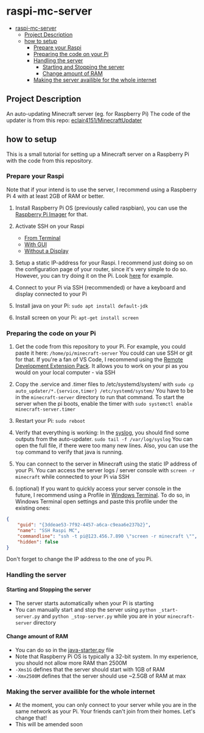 # raspi-mc-server

- [raspi-mc-server](#raspi-mc-server)
  - [Project Description](#project-description)
  - [how to setup](#how-to-setup)
    - [Prepare your Raspi](#prepare-your-raspi)
    - [Preparing the code on your Pi](#preparing-the-code-on-your-pi)
    - [Handling the server](#handling-the-server)
      - [Starting and Stopping the server](#starting-and-stopping-the-server)
      - [Change amount of RAM](#change-amount-of-ram)
    - [Making the server availible for the whole internet](#making-the-server-availible-for-the-whole-internet)

## Project Description

An auto-updating Minecraft server (eg. for Raspberry Pi)
The code of the updater is from this repo: [eclair4151/MinecraftUpdater](https://github.com/eclair4151/MinecraftUpdater)

## how to setup

This is a small tutorial for setting up a Minecraft server on a Raspberry Pi with the code from this repository.

### Prepare your Raspi

Note that if your intend is to use the server, I recommend using a Raspberry Pi 4 with at least 2GB of RAM or better.

1. Install Raspberry Pi OS (previously called raspbian), you can use the [Raspberry Pi Imager](https://www.raspberrypi.org/downloads/) for that.

2. Activate SSH on your Raspi

   - [From Terminal](https://linuxize.com/post/how-to-enable-ssh-on-raspberry-pi/#enabling-ssh-from-the-terminal)
   - [With GUI](https://linuxize.com/post/how-to-enable-ssh-on-raspberry-pi/#enabling-ssh-from-gui)
   - [Without a Display](https://linuxize.com/post/how-to-enable-ssh-on-raspberry-pi/#enabling-ssh-on-raspberry-pi-without-a-screen)

3. Setup a static IP-address for your Raspi. I recommend just doing so on the configuration page of your router, since it's very simple to do so. However, you can try doing it on the Pi. Look [here](https://pimylifeup.com/raspberry-pi-static-ip-address/) for example.

4. Connect to your Pi via SSH (recommended) or have a keyboard and display connected to your Pi

5. Install java on your Pi: `sudo apt install default-jdk`

6. Install screen on your Pi: `apt-get install screen`

### Preparing the code on your Pi

1. Get the code from this repository to your Pi. For example, you could paste it here: `/home/pi/minecraft-server` You could can use SSH or git for that. If you're a fan of VS Code, I recommend using the [Remote Development Extension Pack](https://marketplace.visualstudio.com/items?itemName=ms-vscode-remote.vscode-remote-extensionpack). It allows you to work on your pi as you would on your local computer - via SSH

2. Copy the .service and .timer files to /etc/systemd/system/ with `sudo cp auto_updater/*.{service,timer} /etc/systemd/system/` You have to be in the `minecraft-server` directory to run that command. To start the server when the pi boots, enable the timer with `sudo systemctl enable minecraft-server.timer`

3. Restart your Pi: `sudo reboot`

4. Verify that everything is working: In the [syslog](var/log/syslog), you should find some outputs from the auto-updater. `sudo tail -f /var/log/syslog` You can open the full file, if there were too many new lines. Also, you can use the `top` command to verify that java is running.

5. You can connect to the server in Minecraft using the static IP address of your Pi. You can access the server logs / server console with `screen -r minecraft` while connected to your Pi via SSH

6. (optional) If you want to quickly access your server console in the future, I recommend using a Profile in [Windows Terminal](https://www.microsoft.com/en-us/p/windows-terminal-preview/9n8g5rfz9xk3). To do so, in Windows Terminal open settings and paste this profile under the existing ones:

```json
{
    "guid": "{3ddeae53-7f92-4457-a6ca-c9eaa6e237b2}",
    "name": "SSH Raspi MC",
    "commandline": "ssh -t pi@123.456.7.890 \"screen -r minecraft \"",
    "hidden": false
}
```

Don't forget to change the IP address to the one of you Pi.

### Handling the server

#### Starting and Stopping the server

- The server starts automatically when your Pi is starting
- You can manually start and stop the server using `python _start-server.py` and `python _stop-server.py` while you are in your `minecraft-server` directory

#### Change amount of RAM

- You can do so in the [java-starter.py](java-starter.py) file
- Note that Raspberry Pi OS is typically a 32-bit system. In my experience, you should not allow more RAM than 2500M
- `-Xms1G` defines that the server should start with 1GB of RAM
- `-Xmx2500M` defines that the server should use ~2.5GB of RAM at max

### Making the server availible for the whole internet

- At the moment, you can only connect to your server while you are in the same network as your Pi. Your friends can't join from their homes. Let's change that!
- This will be amended soon
